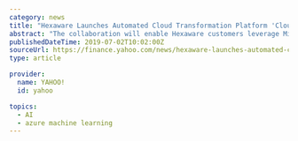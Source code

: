 ```yaml
---
category: news
title: "Hexaware Launches Automated Cloud Transformation Platform 'Cloud EDMA' for Microsoft Azure"
abstract: "The collaboration will enable Hexaware customers leverage Microsoft Azure powered tools such as Machine Learning Studio, Microsoft Cognitive Services, Azure Data Factory and Power BI on cloud."
publishedDateTime: 2019-07-02T10:02:00Z
sourceUrl: https://finance.yahoo.com/news/hexaware-launches-automated-cloud-transformation-091400974.html
type: article

provider:
  name: YAHOO!
  id: yahoo

topics:
  - AI
  - azure machine learning
---
```

